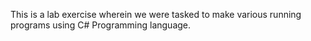 This is a lab exercise wherein we were tasked to make various running programs using C# Programming language.
